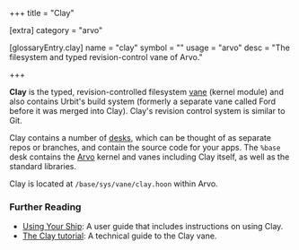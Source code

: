 +++
title = "Clay"

[extra]
category = "arvo"

[glossaryEntry.clay]
name = "clay"
symbol = ""
usage = "arvo"
desc = "The filesystem and typed revision-control vane of Arvo."

+++

**Clay** is the typed, revision-controlled filesystem
[vane](/reference/glossary/vane) (kernel module) and also contains Urbit's build
system (formerly a separate vane called Ford before it was merged into Clay).
Clay's revision control system is similar to Git.

Clay contains a number of [desks](/reference/glossary/desk), which can be
thought of as separate repos or branches, and contain the source code for your
apps. The `%base` desk contains the [Arvo](/reference/glossary/arvo) kernel and
vanes including Clay itself, as well as the standard libraries.

Clay is located at `/base/sys/vane/clay.hoon` within Arvo.

### Further Reading

- [Using Your Ship](https://urbit.org/using/os/filesystem): A user guide that includes instructions on using Clay.
- [The Clay tutorial](/reference/arvo/clay/clay): A technical guide to the Clay vane.
